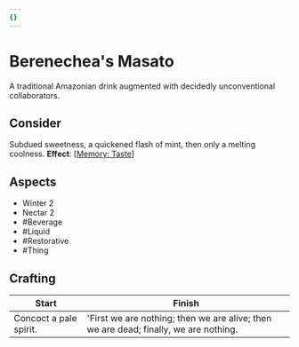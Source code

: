 ```yaml
---
{}
---
```

# Berenechea's Masato
A traditional Amazonian drink augmented with decidedly unconventional collaborators.
## Consider
Subdued sweetness, a quickened flash of mint, then only a melting coolness.
**Effect**: [[Memory: Taste](https://uadaf.theevilroot.xyz/rowenarium/element/mem.Taste)]
## Aspects
- Winter 2 
- Nectar 2
- #Beverage
- #Liquid 
- #Restorative
- #Thing
## Crafting
| Start                  | Finish                                                                                |
| ---------------------- | ------------------------------------------------------------------------------------- |
| Concoct a pale spirit. | 'First we are nothing; then we are alive; then we are dead; finally, we are nothing.